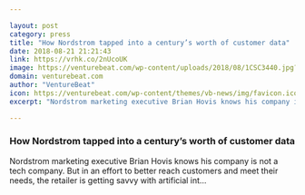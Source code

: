```yaml
---

layout: post
category: press
title: "How Nordstrom tapped into a century’s worth of customer data"
date: 2018-08-21 21:21:43
link: https://vrhk.co/2nUcoUK
image: https://venturebeat.com/wp-content/uploads/2018/08/1CSC3440.jpg?fit=3360%2C2240&strip=all
domain: venturebeat.com
author: "VentureBeat"
icon: https://venturebeat.com/wp-content/themes/vb-news/img/favicon.ico
excerpt: "Nordstrom marketing executive Brian Hovis knows his company is not a tech company. But in an effort to better reach customers and meet their needs, the retailer is getting savvy with artificial int…"

---
```


### How Nordstrom tapped into a century’s worth of customer data

Nordstrom marketing executive Brian Hovis knows his company is not a tech company. But in an effort to better reach customers and meet their needs, the retailer is getting savvy with artificial int…